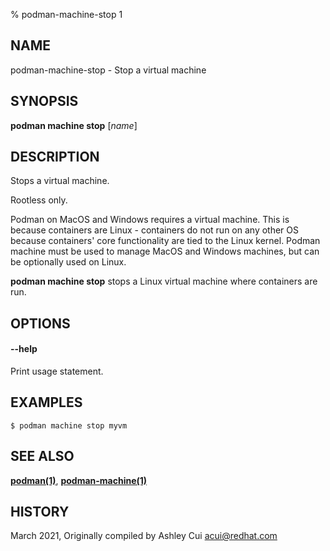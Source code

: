 % podman-machine-stop 1

## NAME

podman\-machine\-stop - Stop a virtual machine

## SYNOPSIS

**podman machine stop** [*name*]

## DESCRIPTION

Stops a virtual machine.

Rootless only.

Podman on MacOS and Windows requires a virtual machine. This is because containers are Linux -
containers do not run on any other OS because containers' core functionality are
tied to the Linux kernel. Podman machine must be used to manage MacOS and Windows machines,
but can be optionally used on Linux.

**podman machine stop** stops a Linux virtual machine where containers are run.

## OPTIONS

#### **--help**

Print usage statement.

## EXAMPLES

```
$ podman machine stop myvm
```

## SEE ALSO

**[podman(1)](podman.md)**, **[podman-machine(1)](podman-machine.md)**

## HISTORY

March 2021, Originally compiled by Ashley Cui <acui@redhat.com>

